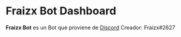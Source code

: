 # Fraizx Bot Dashboard
**Fraizx Bot** es un Bot que proviene de [Discord](https://discord.com)
Creador: Fraizx#2627

